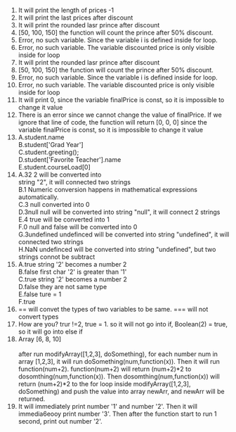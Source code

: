 1. It will print the length of prices -1
2. It will print the last prices after discount 
3. It will print the rounded lasr prince after discount
4. [50, 100, 150] the function will count the prince after 50% discount.
5. Error, no such variable. Since the variable i is defined inside for loop. 
6. Error, no such variable. The variable discounted price is only visible inside for loop
7. It will print the rounded lasr prince after discount
8. [50, 100, 150] the function will count the prince after 50% discount.
9. Error, no such variable. Since the variable i is defined inside for loop.
10. Error, no such variable. The variable discounted price is only visible inside for loop
11. It will print 0, since the variable finalPrice is const, so it is impossible to change it value
12. There is an error since we cannot change the value of finalPrice. If we ignore that line of code, the function will return [0, 0, 0] since the variable finalPrice is const, so it is impossible to change it value
13. A.student.name <br>
    B.student['Grad Year'] <br>
    C.student.greeting();<br>
    D.student['Favorite Teacher'].name<br>
    E.student.courseLoad[0]
14. A.32 2 will be converted into<br> string "2", it will connected two strings <br>
    B.1 Numeric conversion happens in mathematical expressions automatically.<br>
    C.3 null converted into 0<br>
    D.3null null will be converted into string "null", it will connect 2 strings <br>
    E.4 true will be converted into 1<br>
    F.0 null and false will be converted into 0<br>
    G.3undefined undefinced will be converted into string "undefined", it will connected two strings <br>
    H.NaN undefinced will be converted into string "undefined", but two strings connot be subtract
15. A.true string '2' becomes a number 2<br>
    B.false first char '2' is greater than '1'<br>
    C.true string '2' becomes a number 2<br>
    D.false they are not same type<br>
    E.false ture = 1<br>
    F.true 
16. == will convet the types of two variables to be same. === will not convert types
17. How are you? trur !=2, true = 1. so it will not go into if, Boolean(2) =  true, so it will go into else if
19. Array [6, 8, 10] <br>    
after run modifyArray([1,2,3], doSomething), for each number num in array [1,2,3], it will run doSomething(num,function(x)). Then it will run function(num+2). function(num+2) will return (num+2)*2 to dosomthing(num,function(x)). Then dosomthing(num,function(x)) will return (num+2)*2 to the for loop inside modifyArray([1,2,3], doSomething) and push the value into array newArr, and newArr will be returned.
22. It will immediately print number '1' and number '2'. Then it will immedia6eooy print number '3'. Then after the function start to run 1 second, print out number '2'.

